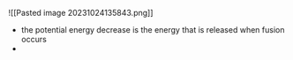 ![[Pasted image 20231024135843.png]]
- the potential energy decrease is the energy that is released when fusion occurs
- 